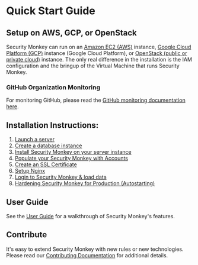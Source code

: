 Quick Start Guide
=================

Setup on AWS, GCP, or OpenStack
-------------------------------

Security Monkey can run on an [Amazon EC2 (AWS)](iam_aws.md) instance, [Google Cloud Platform (GCP)](iam_gcp.md) instance (Google Cloud Platform), or [OpenStack (public or private cloud)](iam_openstack.md) instance.
The only real difference in the installation is the IAM configuration and the bringup of the Virtual Machine that runs Security Monkey.

### GitHub Organization Monitoring
For monitoring GitHub, please read the [GitHub monitoring documentation here](github_setup.md).

Installation Instructions:
-------------------
1. [Launch a server](installation/01-launch-instance.md)
2. [Create a database instance](installation/02-create-db.md)
3. [Install Security Monkey on your server instance](installation/03-install-sm.md)
4. [Populate your Security Monkey with Accounts](installation/04-accounts.md)
5. [Create an SSL Certificate](installation/05-ssl.md)
6. [Setup Nginx](installation/06-nginx.md)
7. [Login to Security Monkey & load data](installation/07-load-data.md)
8. [Hardening Security Monkey for Production (Autostarting)](autostarting.md)

User Guide
----------

See the [User Guide](userguide.md) for a walkthrough of Security Monkey's features.

Contribute
----------

It's easy to extend Security Monkey with new rules or new technologies. Please read our [Contributing Documentation](contributing.md) for additional details.
